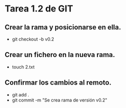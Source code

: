 # Tarea 1.2 de GIT

## Crear la rama y posicionarse en ella.
- git checkout -b v0.2

## Crear un fichero en la nueva rama.
- touch 2.txt

## Confirmar los cambios al remoto.
- git add .
- git commit -m "Se crea rama de versión v0.2"
